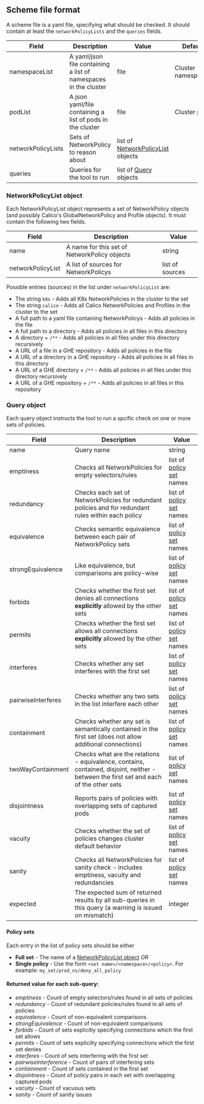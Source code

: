 ## Scheme file format
A scheme file is a yaml file, specifying what should be checked.
It should contain at least the `networkPolicyLists` and the `queries` fields.

| Field | Description | Value | Default |
|-------|-------------|-------|---------|
|namespaceList|A yaml/json file containing a list of namespaces in the cluster|file|Cluster namespaces|
|podList|A json yaml/file containing a list of pods in the cluster|file|Cluster pods|
|networkPolicyLists|Sets of NetworkPolicy to reason about|list of [NetworkPolicyList](#NetworkPolicyListobject) objects|
|queries|Queries for the tool to run|list of [Query](#queryobject) objects|

### <a name="NetworkPolicyListobject"></a>NetworkPolicyList object
Each NetworkPolicyList object represents a set of NetworkPolicy objects (and possibly Calico's GlobalNetworkPolicy and Profile objects). It must contain the following two fields.

| Field | Description | Value |
|-------|-------------|-------|
|name   |A name for this set of NetworkPolicy objects|string|
|networkPolicyList|A list of sources for NetworkPolicys|list of sources |

Possible entries (sources) in the list under `networkPolicyList` are:
* The string `k8s` - Adds all K8s NetworkPolicies in the cluster to the set
* The string `calico` - Adds all Calico NetworkPolicies and Profiles in the cluster to the set 
* A full path to a yaml file containing NetworkPolicys - Adds all policies in the file
* A full path to a directory - Adds all policies in all files in this directory
* A directory + `/**` - Adds all policies in all files under this directory recursively
* A URL of a file in a GHE repository - Adds all policies in the file
* A URL of a directory in a GHE repository - Adds all policies in all files in this directory
* A URL of a GHE directory + `/**` - Adds all policies in all files under this directory recursively
* A URL of a GHE repository + `/**` - Adds all policies in all files in this repository

###  <a name="queryobject"></a>Query object
Each query object instructs the tool to run a spcific check on one or more sets of policies.

| Field | Description | Value |
|-------|-------------|-------|
|name   |Query name|string|
|emptiness|Checks all NetworkPolicies for empty selectors/rules|list of [policy set](#policysets) names|
|redundancy|Checks each set of NetworkPolicies for redundant policies and for redundant rules within each policy|list of [policy set](#policysets) names|
|equivalence|Checks semantic equivalence between each pair of NetworkPolicy sets|list of [policy set](#policysets) names|
|strongEquivalence|Like equivalence, but comparisons are policy-wise|list of [policy set](#policysets) names|
|forbids|Checks whether the first set denies all connections **explicitly** allowed by the other sets|list of [policy set](#policysets) names|
|permits|Checks whether the first set allows all connections **explicitly** allowed by the other sets|list of [policy set](#policysets) names|
|interferes|Checks whether any set interferes with the first set|list of [policy set](#policysets) names|
|pairwiseInterferes|Checks whether any two sets in the list interfere each other|list of [policy set](#policysets) names|
|containment|Checks whether any set is semantically contained in the first set (does not allow additional connections)|list of [policy set](#policysets) names|
|twoWayContainment|Checks what are the relations - equivalence, contains, contained, disjoint, neither - between the first set and each of the other sets|list of [policy set](#policysets) names|
|disjointness|Reports pairs of policies with overlapping sets of captured pods|list of [policy set](#policysets) names|
|vacuity|Checks whether the set of policies changes cluster default behavior|list of [policy set](#policysets) names|
|sanity|Checks all NetworkPolicies for sanity check - includes emptiness, vacuity and redundancies|list of [policy set](#policysets) names|
|expected|The expected sum of returned results by all sub-queries in this query (a warning is issued on mismatch)|integer|

#### <a name="policysets"></a>Policy sets
Each entry in the list of policy sets should be either
* __Full set__ - The name of a [NetworkPolicyList object](#NetworkPolicyListobject) _OR_
* __Single policy__ - Use the form `<set name>/<namespace>/<policy>`.
For example: `my_set/prod_ns/deny_all_policy`

#### Returned value for each sub-query:
* _emptiness_ -  Count of empty selectors/rules found in all sets of policies
* _redundancy_ - Count of redundant policies/rules found in all sets of policies
* _equivalence_ - Count of non-equivalent comparisons
* _strongEquivalence_ - Count of non-equivalent comparisons
* _forbids_ - Count of sets explicitly specifying connections which the first set allows
* _permits_ - Count of sets explicilty specifying connections which the first set denies
* _interferes_ - Count of sets interfering with the first set
* _pairwiseInterference_ - Count of pairs of interfering sets
* _containment_ - Count of sets contained in the first set
* _disjointness_ - Count of policy pairs in each set with overlapping captured pods
* _vacuity_ - Count of vacuous sets
* _sanity_ - Count of sanity issues
